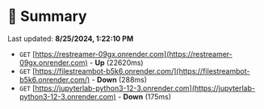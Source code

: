 # 📖 Summary
Last updated: **8/25/2024, 1:22:10 PM**

- `GET` [https://restreamer-09gx.onrender.com](https://restreamer-09gx.onrender.com) - **Up** (22620ms)
- `GET` [https://filestreambot-b5k6.onrender.com/](https://filestreambot-b5k6.onrender.com/) - **Down** (288ms)
- `GET` [https://jupyterlab-python3-12-3.onrender.com](https://jupyterlab-python3-12-3.onrender.com) - **Down** (175ms)
